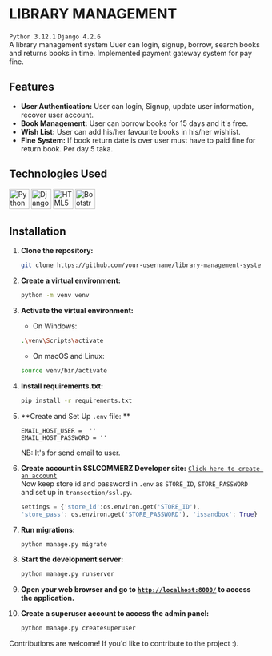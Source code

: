 # LIBRARY MANAGEMENT
`Python 3.12.1` `Django 4.2.6` </br>
A library management system Uuer can login, signup, borrow, search books and returns books in time. Implemented payment gateway system for pay fine.

## Features
- **User Authentication:** User can login, Signup, update user information, recover user account.
- **Book Management:** User can borrow books for 15 days and it's free. 
- **Wish List:** User can add his/her favourite books in his/her wishlist.
- **Fine System:** If book return date is over user must have to paid fine for return book. Per day 5 taka.

## Technologies Used
<a href="https://www.python.org/" title="Python"><img src="https://github.com/get-icon/geticon/raw/master/icons/python.svg" alt="Python" width="40px" height="40px"></a>
<a href="https://www.djangoproject.com/" title="Django"><img src="https://github.com/get-icon/geticon/raw/master/icons/django.svg" alt="Django" width="40px" height="40px"></a>
<a href="https://www.w3.org/TR/html5/" title="HTML5"><img src="https://github.com/get-icon/geticon/raw/master/icons/html-5.svg" alt="HTML5" width="40px" height="40px"></a>
<a href="https://getbootstrap.com/" title="Bootstrap"><img src="https://github.com/get-icon/geticon/raw/master/icons/bootstrap.svg" alt="Bootstrap" width="40px" height="40px"></a>

## Installation
1. **Clone the repository:**
    ```bash
    git clone https://github.com/your-username/library-management-system.git
    ```
2. **Create a virtual environment:**

    ```bash
    python -m venv venv
    ```
3. **Activate the virtual environment:**

    - On Windows:

    ```bash
    .\venv\Scripts\activate
    ```

    - On macOS and Linux:

    ```bash
    source venv/bin/activate
    ```
4. **Install requirements.txt:**

    ```bash
    pip install -r requirements.txt
    ```
5. **Create and Set Up `.env` file: **
    ```
    EMAIL_HOST_USER =  ''
    EMAIL_HOST_PASSWORD = ''
    ```
    NB: It's for send email to user.
6. **Create account in SSLCOMMERZ Developer site:**
  <a href="https://developer.sslcommerz.com/" target="_blank">`Click here to create an account`</a> </br>
  Now keep store id and password in `.env` as `STORE_ID`, `STORE_PASSWORD` and set up in `transection/ssl.py`.

    ```python
    settings = {'store_id':os.environ.get('STORE_ID'),
    'store_pass': os.environ.get('STORE_PASSWORD'), 'issandbox': True}
    ```
5. **Run migrations:**

    ```bash
    python manage.py migrate
    ```

6. **Start the development server:**

    ```bash
    python manage.py runserver
    ```
    
7. **Open your web browser and go to <a href="http://localhost:8000/" target="_blank">`http://localhost:8000/`</a> to access the application.**

8. **Create a superuser account to access the admin panel:**
    ```bash
    python manage.py createsuperuser
    ```
Contributions are welcome! If you'd like to contribute to the project :).
